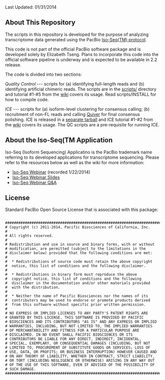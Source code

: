 Last Updated: 01/31/2014

## About This Repository

The scripts in this repository is developed for the purpose of analyzing transcriptome data generated using the PacBio [Iso-Seq(TM) protocol](http://www.smrtcommunity.com/Share/Protocol?id=a1q70000000HqSvAAK&strRecordTypeName=Protocol). 


This code is not part of the official PacBio software package and is developed solely by Elizabeth Tseng. Plans to incorporate this code into the official software pipeline is underway and is expected to be available in 2.2 release.


The code is divided into two sections:

*Quality Control* --- scripts for (a) identifying full-length reads and (b) identifying artificial chimeric reads. The scripts are in the [scripts/](https://github.com/PacificBiosciences/cDNA_primer/tree/master/scripts) directory and tutorial #1-#5 from the [wiki](https://github.com/PacificBiosciences/cDNA_primer/wiki) covers its usage. Read scripts/INSTALL for how to compile code.

*ICE* --- scripts for (a) isoform-level clustering for consensus calling; (b) recruitment of non-FL reads and calling [Quiver](https://github.com/PacificBiosciences/GenomicConsensus/blob/master/doc/HowToQuiver.rst) for final consensus polishing. ICE is released in a [separate tarball](https://github.com/PacificBiosciences/cDNA_primer/releases) and ICE tutorial #1-#2 from the [wiki](https://github.com/PacificBiosciences/cDNA_primer/wiki) covers its usage. The QC scripts are a pre-requisite for running ICE.


## About the Iso-Seq(TM Application

Iso-Seq (Isoform Sequencing) Applicatino is the PacBio trademark name referring to its developed applications for transcriptome sequencing. Please refer to the resources below as well as the wiki for more information:

* [Iso-Seq Webinar](https://s3.amazonaws.com/files.pacb.com/Customer+Webinars/MCF-7+Transcriptome+Iso-Seq+Webinar+01+22+14.wmv) (recorded 1/22/2014)
* [Iso-Seq Webinar Slides](https://s3.amazonaws.com/files.pacb.com/pdf/Iso-Seq+Bioinformatics+Analysis+of+the+Human+MCF-7+Transcriptome.pdf)
* [Iso-Seq Webinar Q&A](https://s3.amazonaws.com/files.pacb.com/Customer+Webinars/Iso-Seq+Webinar+Q%26A.pdf)


## License

Standard PacBio Open Source License that is associated with this package:

```

#################################################################################$$
# Copyright (c) 2011-2014, Pacific Biosciences of California, Inc.
#
# All rights reserved.
#
# Redistribution and use in source and binary forms, with or without
# modification, are permitted (subject to the limitations in the
# disclaimer below) provided that the following conditions are met:
#
#  * Redistributions of source code must retain the above copyright
#  notice, this list of conditions and the following disclaimer.
#
#  * Redistributions in binary form must reproduce the above
#  copyright notice, this list of conditions and the following
#  disclaimer in the documentation and/or other materials provided
#  with the distribution.
#
#  * Neither the name of Pacific Biosciences nor the names of its
#  contributors may be used to endorse or promote products derived
#  from this software without specific prior written permission.
#
# NO EXPRESS OR IMPLIED LICENSES TO ANY PARTY'S PATENT RIGHTS ARE
# GRANTED BY THIS LICENSE. THIS SOFTWARE IS PROVIDED BY PACIFIC
# BIOSCIENCES AND ITS CONTRIBUTORS "AS IS" AND ANY EXPRESS OR IMPLIED
# WARRANTIES, INCLUDING, BUT NOT LIMITED TO, THE IMPLIED WARRANTIES
# OF MERCHANTABILITY AND FITNESS FOR A PARTICULAR PURPOSE ARE
# DISCLAIMED. IN NO EVENT SHALL PACIFIC BIOSCIENCES OR ITS
# CONTRIBUTORS BE LIABLE FOR ANY DIRECT, INDIRECT, INCIDENTAL,
# SPECIAL, EXEMPLARY, OR CONSEQUENTIAL DAMAGES (INCLUDING, BUT NOT
# LIMITED TO, PROCUREMENT OF SUBSTITUTE GOODS OR SERVICES; LOSS OF
# USE, DATA, OR PROFITS; OR BUSINESS INTERRUPTION) HOWEVER CAUSED AND
# ON ANY THEORY OF LIABILITY, WHETHER IN CONTRACT, STRICT LIABILITY,
# OR TORT (INCLUDING NEGLIGENCE OR OTHERWISE) ARISING IN ANY WAY OUT
# OF THE USE OF THIS SOFTWARE, EVEN IF ADVISED OF THE POSSIBILITY OF
# SUCH DAMAGE.
#################################################################################$$
```
